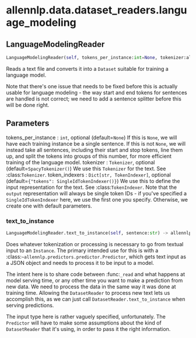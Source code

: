 # allennlp.data.dataset_readers.language_modeling

## LanguageModelingReader
```python
LanguageModelingReader(self, tokens_per_instance:int=None, tokenizer:allennlp.data.tokenizers.tokenizer.Tokenizer=None, token_indexers:Dict[str, allennlp.data.token_indexers.token_indexer.TokenIndexer]=None, lazy:bool=False) -> None
```

Reads a text file and converts it into a ``Dataset`` suitable for training a language model.

Note that there's one issue that needs to be fixed before this is actually usable for language
modeling - the way start and end tokens for sentences are handled is not correct; we need to
add a sentence splitter before this will be done right.

Parameters
----------
tokens_per_instance : ``int``, optional (default=``None``)
    If this is ``None``, we will have each training instance be a single sentence.  If this is
    not ``None``, we will instead take all sentences, including their start and stop tokens,
    line them up, and split the tokens into groups of this number, for more efficient training
    of the language model.
tokenizer : ``Tokenizer``, optional (default=``SpacyTokenizer()``)
    We use this ``Tokenizer`` for the text.  See :class:`Tokenizer`.
token_indexers : ``Dict[str, TokenIndexer]``, optional (default=``{"tokens": SingleIdTokenIndexer()}``)
    We use this to define the input representation for the text.  See :class:`TokenIndexer`.
    Note that the `output` representation will always be single token IDs - if you've specified
    a ``SingleIdTokenIndexer`` here, we use the first one you specify.  Otherwise, we create
    one with default parameters.

### text_to_instance
```python
LanguageModelingReader.text_to_instance(self, sentence:str) -> allennlp.data.instance.Instance
```

Does whatever tokenization or processing is necessary to go from textual input to an
``Instance``.  The primary intended use for this is with a
:class:`~allennlp.predictors.predictor.Predictor`, which gets text input as a JSON
object and needs to process it to be input to a model.

The intent here is to share code between :func:`_read` and what happens at
model serving time, or any other time you want to make a prediction from new data.  We need
to process the data in the same way it was done at training time.  Allowing the
``DatasetReader`` to process new text lets us accomplish this, as we can just call
``DatasetReader.text_to_instance`` when serving predictions.

The input type here is rather vaguely specified, unfortunately.  The ``Predictor`` will
have to make some assumptions about the kind of ``DatasetReader`` that it's using, in order
to pass it the right information.


